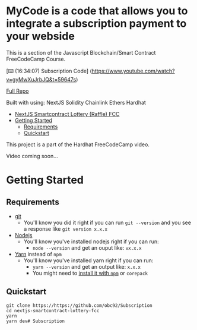# MyCode is a code that allows you to integrate a subscription payment to your webside  

This is a section of the Javascript Blockchain/Smart Contract FreeCodeCamp Course.

[⌨️ (16:34:07) Subscription Code] (https://www.youtube.com/watch?v=gyMwXuJrbJQ&t=59647s)

[Full Repo](https://https://github.com/obc92/Subscription)


Built with using:
NextJS
Solidity
Chainlink
Ethers
Hardhat


- [NextJS Smartcontract Lottery (Raffle) FCC](#nextjs-smartcontract-lottery-raffle-fcc)
- [Getting Started](#getting-started)
  - [Requirements](#requirements)
  - [Quickstart](#quickstart)

This project is a part of the Hardhat FreeCodeCamp video.

Video coming soon...

# Getting Started

## Requirements

- [git](https://git-scm.com/book/en/v2/Getting-Started-Installing-Git)
  - You'll know you did it right if you can run `git --version` and you see a response like `git version x.x.x`
- [Nodejs](https://nodejs.org/en/)
  - You'll know you've installed nodejs right if you can run:
    - `node --version` and get an ouput like: `vx.x.x`
- [Yarn](https://yarnpkg.com/getting-started/install) instead of `npm`
  - You'll know you've installed yarn right if you can run:
    - `yarn --version` and get an output like: `x.x.x`
    - You might need to [install it with `npm`](https://classic.yarnpkg.com/lang/en/docs/install/) or `corepack`

## Quickstart

```
git clone https://https://github.com/obc92/Subscription
cd nextjs-smartcontract-lottery-fcc
yarn
yarn dev# Subscription

